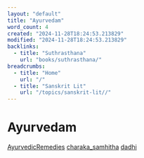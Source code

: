 ```yaml
---
layout: "default"
title: "Ayurvedam"
word_count: 4
created: "2024-11-28T18:24:53.213829"
modified: "2024-11-28T18:24:53.213829"
backlinks:
  - title: "Suthrasthana"
    url: "books/suthrasthana/"
breadcrumbs:
  - title: "Home"
    url: "/"
  - title: "Sanskrit Lit"
    url: "/topics/sanskrit-lit//"
---
```

# Ayurvedam

[AyurvedicRemedies](docs/sanskrit-lit/ayurvedicremedies/index/)
[charaka_samhitha](docs/charaka_samhitha/index/)
[dadhi](docs/dadhi/index/)